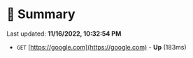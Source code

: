 # 📖 Summary
Last updated: **11/16/2022, 10:32:54 PM**

- `GET` [https://google.com](https://google.com) - **Up** (183ms)
